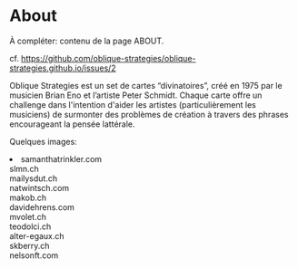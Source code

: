 # About

À compléter: contenu de la page ABOUT.



cf. https://github.com/oblique-strategies/oblique-strategies.github.io/issues/2



Oblique Strategies est un set de cartes “divinatoires”, créé en 1975 par le musicien Brian Eno et l’artiste Peter Schmidt. Chaque carte offre un challenge dans l'intention d'aider les artistes (particulièrement les musiciens) de surmonter des problèmes de création à travers des phrases encourageant la pensée lattérale.

Quelques images:

<li>
  samanthatrinkler.com <br>
slmn.ch<br>
mailysdut.ch<br>
natwintsch.com<br>
makob.ch<br>
davidehrens.com<br>
mvolet.ch<br>
teodolci.ch<br>
alter-egaux.ch<br>
skberry.ch<br>
nelsonft.com<br>
